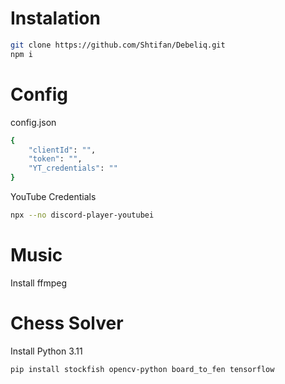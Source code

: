 # Instalation

```bash
git clone https://github.com/Shtifan/Debeliq.git
npm i
```

# Config

config.json

```bash
{
    "clientId": "",
    "token": "",
    "YT_credentials": ""
}

```

YouTube Credentials

```bash
npx --no discord-player-youtubei
```

# Music

Install ffmpeg

# Chess Solver

Install Python 3.11

```bash
pip install stockfish opencv-python board_to_fen tensorflow
```
